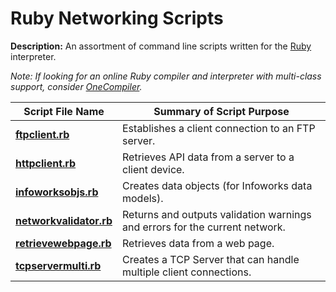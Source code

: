 # Ruby Networking Scripts
  
**Description:** An assortment of command line scripts written for the [Ruby](https://www.ruby-lang.org/en/) interpreter.  

*Note: If looking for an online Ruby compiler and interpreter with multi-class support, consider [OneCompiler](https://onecompiler.com/ruby).*  

| Script File Name | Summary of Script Purpose |  
| ---------- | ---------- |  
| [**ftpclient.rb**](https://github.com/chaseofthejungle/ruby-networking-scripts/blob/main/scripts/ftpclient.rb) | Establishes a client connection to an FTP server.  
| [**httpclient.rb**](https://github.com/chaseofthejungle/ruby-networking-scripts/blob/main/scripts/httpclient.rb) | Retrieves API data from a server to a client device.  
| [**infoworksobjs.rb**](https://github.com/chaseofthejungle/ruby-networking-scripts/blob/main/scripts/infoworksobjs.rb) | Creates data objects (for Infoworks data models).  
| [**networkvalidator.rb**](https://github.com/chaseofthejungle/ruby-networking-scripts/blob/main/scripts/networkvalidator.rb) | Returns and outputs validation warnings and errors for the current network.  
| [**retrievewebpage.rb**](https://github.com/chaseofthejungle/ruby-networking-scripts/blob/main/scripts/retrievewebpage.rb) | Retrieves data from a web page.  
| [**tcpservermulti.rb**](https://github.com/chaseofthejungle/ruby-networking-scripts/blob/main/scripts/tcpservermulti.rb) | Creates a TCP Server that can handle multiple client connections.
